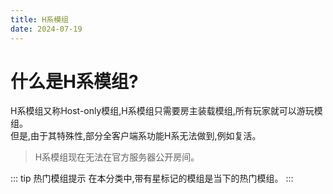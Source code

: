 ```yaml
---
title: H系模组
date: 2024-07-19
---
```

# 什么是H系模组?
H系模组又称Host-only模组,H系模组只需要房主装载模组,所有玩家就可以游玩模组。<br>
但是,由于其特殊性,部分全客户端系功能H系无法做到,例如复活。

> H系模组现在无法在官方服务器公开房间。

::: tip 热门模组提示
在本分类中,带有星标记的模组是当下的热门模组。
:::